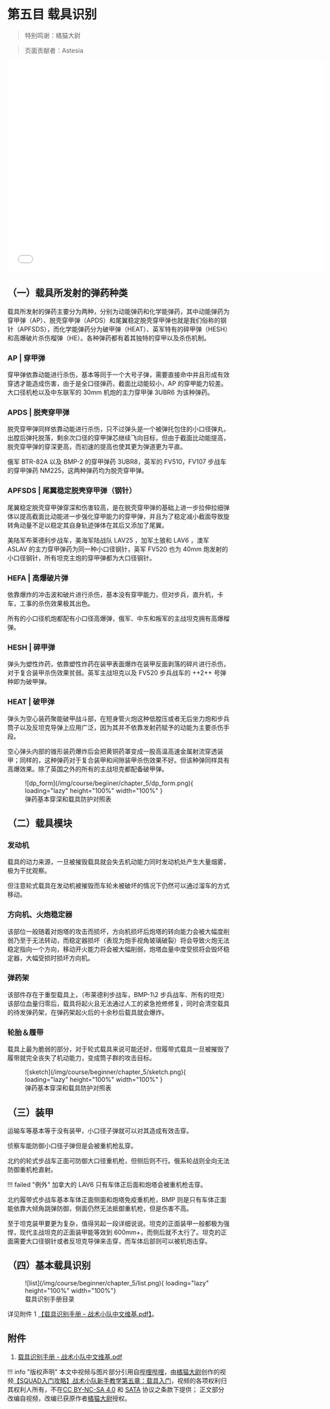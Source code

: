 # 第五目 载具识别

> 特别鸣谢：橘猫大尉

> 页面贡献者：Astesia

<iframe src="//player.bilibili.com/player.html?aid=768296601&bvid=BV1hr4y1H7ZQ&cid=580650402&page=1" height="480" width="720" scrolling="no" border="0" frameborder="no" framespacing="0" allowfullscreen="true"> </iframe>

## （一）载具所发射的弹药种类

载具所发射的弹药主要分为两种，分别为动能弹药和化学能弹药，其中动能弹药为穿甲弹（AP）、脱壳穿甲弹（APDS）和尾翼稳定脱壳穿甲弹也就是我们俗称的钢针（APFSDS），而化学能弹药分为破甲弹（HEAT）、英军特有的碎甲弹（HESH）和高爆破片杀伤榴弹（HE）。各种弹药都有着其独特的穿甲以及杀伤机制。

### AP | 穿甲弹

穿甲弹依靠动能进行杀伤，基本等同于一个大号子弹，需要直接命中并且形成有效穿透才能造成伤害，由于是全口径弹药，截面比动能较小，AP 的穿甲能力较差。大口径机枪以及中东联军的 30mm 机炮的主力穿甲弹 3UBR6 为该种弹药。

### APDS | 脱壳穿甲弹

脱壳穿甲弹同样依靠动能进行杀伤，只不过弹头是一个被弹托包住的小口径弹丸，出膛后弹托脱落，剩余次口径的穿甲弹芯继续飞向目标，但由于截面比动能提高，脱壳穿甲弹的穿深更高，而初速的提高也使其更为弹道更为平直。

俄军 BTR-82A 以及 BMP-2 的穿甲弹药 3UBR8，英军的 FV510，FV107 步战车的穿甲弹药 NM225，这两种弹药均为脱壳穿甲弹。

### APFSDS | 尾翼稳定脱壳穿甲弹（钢针）

尾翼稳定脱壳穿甲弹穿深和伤害较高，是在脱壳穿甲弹的基础上进一步拉伸拉细弹体以提高截面比动能进一步强化穿甲能力的穿甲弹，并且为了稳定减小截面导致旋转角动量不足以稳定其自身轨迹弹体在其后又添加了尾翼。

美陆军布莱德利步战车，美海军陆战队 LAV25 ，加军土狼和 LAV6 ，澳军 ASLAV 的主力穿甲弹药为同一种小口径钢针，英军 FV520 也为 40mm 炮发射的小口径钢针，所有坦克主炮的穿甲弹都为大口径钢针。

### HEFA | 高爆破片弹

依靠爆炸的冲击波和破片进行杀伤，基本没有穿甲能力，但对步兵，直升机，卡车，工事的杀伤效果极其出色。

所有的小口径机炮都配有小口径高爆弹，俄军、中东和叛军的主战坦克拥有高爆榴弹。

### HESH | 碎甲弹

弹头为塑性炸药，依靠塑性炸药在装甲表面爆炸在装甲反面剥落的碎片进行杀伤，对于复合装甲杀伤效果贫弱。英军主战坦克以及 FV520 步兵战车的 ++2++ 号弹种即为破甲弹。

### HEAT | 破甲弹

弹头为空心装药聚能破甲战斗部，在短身管火炮这种低膛压或者无后坐力炮和步兵筒子以及反坦克导弹上应用广泛，因为其并不依靠发射药赋予的动能为主要杀伤手段。

空心弹头内部的锥形装药爆炸后会把黄铜药罩变成一股高温高速金属射流穿透装甲；同样的，这种弹药对于复合装甲和间隙装甲杀伤效果不好。但该种弹同样具有高爆效果。除了英国之外的所有的主战坦克都配备破甲弹。

<figure markdown>
  ![dp_form](/img/course/begiiner/chapter_5/dp_form.png){ loading="lazy" height="100%" width="100%" }
  <figcaption>弹药基本穿深和载具防护对照表</figcaption>
</figure>

## （二）载具模块

### 发动机

载具的动力来源，一旦被摧毁载具就会失去机动能力同时发动机处产生大量烟雾，极为干扰观察。

但注意轮式载具在发动机被摧毁而车轮未被破坏的情况下仍然可以通过溜车的方式移动。

### 方向机、火炮稳定器
该部位一般随着对炮塔的攻击而损坏，方向机损坏后炮塔的转向能力会被大幅度削弱乃至于无法转动，而稳定器损坏（表现为炮手视角玻璃破裂）将会导致火炮无法稳定指向一个方向，移动开火能力将会被大幅削弱，炮塔血量中度受损将会毁坏稳定器，大幅受损时损坏方向机。

### 弹药架

该部件存在于重型载具上，（布莱德利步战车，BMP-1\2 步兵战车、所有的坦克）该部位血量归零后，载具将起火且无法通过人工的紧急抢修修复，同时会清空载具的待发弹药架，在弹药架起火后的十余秒后载具就会爆炸。

### 轮胎＆履带

载具上最为脆弱的部分，对于轮式载具来说可能还好，但履带式载具一旦被摧毁了履带就完全丧失了机动能力，变成筒子群的攻击目标。

<figure markdown>
  ![sketch](/img/course/beginner/chapter_5/sketch.png){ loading="lazy" height="100%" width="100%" }
  <figcaption>弹药基本穿深和载具防护对照表</figcaption>
</figure>

## （三）装甲
运输车等基本等于没有装甲，小口径子弹就可以对其造成有效击穿。

侦察车能防御小口径子弹但是会被重机枪乱穿。

北约的轮式步战车正面可防御大口径重机枪，但侧后则不行。俄系轮战则全向无法防御重机枪直射。

!!! failed "例外"
    加拿大的 LAV6 只有车体正后面和炮塔会被重机枪击穿。

北约履带式步战车基本车体正面侧面和炮塔免疫重机枪，BMP 则是只有车体正面能依靠大倾角跳弹防御，侧面仍然无法抵御重机枪，但是伤害不高。

至于坦克装甲要更为复杂，值得另起一段详细说说。坦克的正面装甲一般都极为强悍，现代主战坦克的正面装甲能等效到 600mm+，而侧后就不太行了。坦克的正面需要大口径钢针或者反坦克导弹来击穿，而车体后部则可以被机炮击穿。

## （四）基本载具识别

<figure markdown>
  ![list](/img/course/beginner/chapter_5/list.png){ loading="lazy" height="100%" width="100%"}
  <figcaption>载具识别手册目录</figcaption>
</figure>

详见附件 1 [【载具识别手册 - 战术小队中文维基.pdf】](./enclosure/%e8%bd%bd%e5%85%b7%e8%af%86%e5%88%ab%e6%89%8b%e5%86%8c-%e6%88%98%e6%9c%af%e5%b0%8f%e9%98%9f%e4%b8%ad%e6%96%87%e7%bb%b4%e5%9f%ba.pdf)。

## 附件

1. [载具识别手册 - 战术小队中文维基.pdf](./enclosure/%e8%bd%bd%e5%85%b7%e8%af%86%e5%88%ab%e6%89%8b%e5%86%8c-%e6%88%98%e6%9c%af%e5%b0%8f%e9%98%9f%e4%b8%ad%e6%96%87%e7%bb%b4%e5%9f%ba.pdf)

!!! info "版权声明"
    本文中视频与图片部分引用自[哔哩哔哩](https://www.bilibili.com)，由[橘猫大尉](https://space.bilibili.com/162372711)创作的视频[【SQUAD入门攻略】战术小队新手教学第五章：载具入门](https://www.bilibili.com/video/bv1hr4y1h7zq)，视频的各项权利归其权利人所有，不在[CC BY-NC-SA 4.0](https://creativecommons.org/licenses/by-nc-sa/4.0/deed.zh) 和 [SATA](https://github.com/ztrix/sata-license) 协议之条款下提供；
    正文部分改编自视频，改编已获原作者[橘猫大尉](https://space.bilibili.com/162372711)授权。